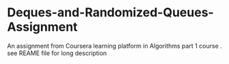 # Deques-and-Randomized-Queues-Assignment
An assignment from Coursera learning platform in Algorithms part 1 course . see REAME file for long description
